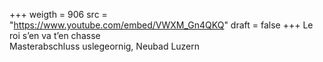 ﻿+++
weigth = 906
src = "https://www.youtube.com/embed/VWXM_Gn4QKQ"
draft = false
+++
Le roi s’en va t’en chasse<br>Masterabschluss uslegeornig, Neubad Luzern
